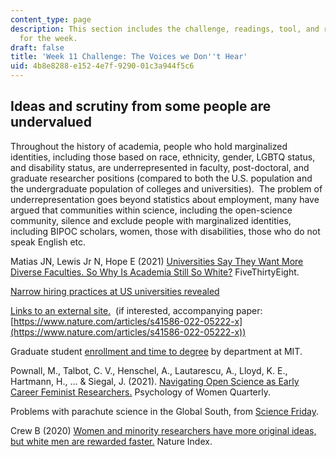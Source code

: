 ```yaml
---
content_type: page
description: This section includes the challenge, readings, tool, and response paper
  for the week.
draft: false
title: 'Week 11 Challenge: The Voices we Don''t Hear'
uid: 4b8e8288-e152-4e7f-9290-01c3a944f5c6
---
```

## Ideas and scrutiny from some people are undervalued

Throughout the history of academia, people who hold marginalized identities, including those based on race, ethnicity, gender, LGBTQ status, and disability status, are underrepresented in faculty, post-doctoral, and graduate researcher positions (compared to both the U.S. population and the undergraduate population of colleges and universities).  The problem of underrepresentation goes beyond statistics about employment, many have argued that communities within science, including the open-science community, silence and exclude people with marginalized identities, including BIPOC scholars, women, those with disabilities, those who do not speak English etc.

Matias JN, Lewis Jr N, Hope E (2021) [Universities Say They Want More Diverse Faculties. So Why Is Academia Still So White?](https://fivethirtyeight.com/features/universities-say-they-want-more-diverse-faculties-so-why-is-academia-still-so-white/) FiveThirtyEight.

[Narrow hiring practices at US universities revealed](https://www.nature.com/articles/d41586-022-03065-0)

[Links to an external site.](https://www.nature.com/articles/d41586-022-03065-0)  (if interested, accompanying paper: [https://www.nature.com/articles/s41586-022-05222-x](https://www.nature.com/articles/s41586-022-05222-x))

Graduate student [enrollment and time to degree](https://tableau.mit.edu/t/IR/views/LifeSciencesCoalition-MITGraduateStudentData/GradStudents?:isGuestRedirectFromVizportal=y&:embed=y) by department at MIT. 

Pownall, M., Talbot, C. V., Henschel, A., Lautarescu, A., Lloyd, K. E., Hartmann, H., ... & Siegal, J. (2021). [Navigating Open Science as Early Career Feminist Researchers.](https://journals.sagepub.com/doi/pdf/10.1177/03616843211029255) Psychology of Women Quarterly.

Problems with parachute science in the Global South, from [Science Friday](http://sciencefriday.com/segments/parachute-science-problem/).

Crew B (2020) [Women and minority researchers have more original ideas, but white men are rewarded faster.](https://www.natureindex.com/news-blog/women-and-minority-researchers-have-more-original-ideas-but-white-men-are-rewarded-faster#.YXvr-ATODjg.twitter) Nature Index.